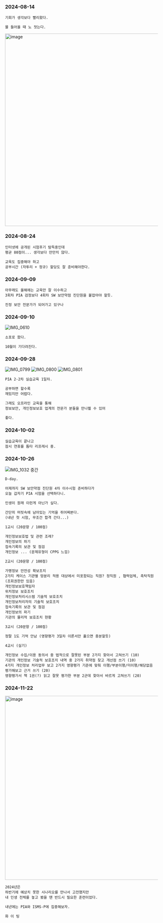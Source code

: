 ### 2024-08-14

  ```
  기회가 생각보다 빨리왔다.

  물 들어올 때 노 젓는다.
  ```
  <img width="633" alt="image" src="https://github.com/user-attachments/assets/fa4d2d50-fa10-4db8-b9b9-9f7f7dd0dd75">

### 2024-08-24

  ```
  인터넷에 공개된 시험후기 탐독중인데
  평균 80점이... 생각보다 만만치 않다.

  교육도 집중해야 하고
  공부시간 (자투리 + 정규) 할당도 잘 준비해야한다.
  ```
  
### 2024-09-09

  ```
  아무래도 올해에는 교육만 잘 이수하고
  3회차 PIA 검정보다 4회차 SW 보안약점 진단원을 붙잡아야 할듯.

  진정 보안 전문가가 되어가고 있구나
  ```

### 2024-09-10

![IMG_0610](https://github.com/user-attachments/assets/fb085a18-0145-4db2-9967-c93abd8983ee)


  ```
  소포로 왔다.

  10월이 기다려진다.
  ```

### 2024-09-28

![IMG_0799](https://github.com/user-attachments/assets/abfb8614-6870-44b7-929a-1e90f215a27d)
![IMG_0800](https://github.com/user-attachments/assets/19b7eeb4-472f-4b49-b900-8fe905bc0ac4)
![IMG_0801](https://github.com/user-attachments/assets/843712d6-2be2-4669-8ed3-d5660d5403d7)

  ```
  PIA 2-2차 실습교육 1일차.

  공부하면 할수록
  재밌지만 어렵다.

  그래도 오프라인 교육을 통해
  정보보안, 개인정보보호 업계의 전문가 분들을 만나뵐 수 있어

  좋다.
  ```

### 2024-10-02

  ```
  실습교육이 끝나고
  잠시 연휴를 틈타 리프레시 중.
  ```

### 2024-10-26

![IMG_1032 중간](https://github.com/user-attachments/assets/75cf6c59-ad75-407e-828f-3ffa4401afb1)

  ```
  D-day.

  어제까지 SW 보안약점 진단원 4차 이수시험 준비하다가
  오늘 갑자기 PIA 시험을 선택하다니.

  인생이 원래 이런게 아닌가 싶다.

  간단히 머릿속에 남아있는 기억을 쥐어짜본다.
  (내년 첫 시험, 무조건 합격 간다...)

  1교시 (20문항 / 100점)

  개인정보보호법 및 관련 조례?
  개인정보의 파기
  접속기록의 보관 및 점검
  개인정보 ... (문제유형이 CPPG 느낌)

  2교시 (20문항 / 100점)

  가명정보 안전성 확보조치
  2가지 케이스 기관별 망분리 적용 대상에서 미포함되는 직원? 정직원 , 협력업체, 촉탁직원 (조회권한만 있음)
  개인정보보호책임자
  위치정보 보호조치
  개인정보처리시스템 기술적 보호조치
  개인정보처리자의 기술적 보호조치
  접속기록의 보관 및 점검
  개인정보의 파기
  기관의 물리적 보호조치 현황

  3교시 (20문항 / 100점)

  정말 1도 기억 안남 (영향평가 3일차 이론서만 훑으면 충분할듯)

  4교시 (실기)

  개인정보 수집/이용 동의서 중 법적으로 잘못된 부분 2가지 찾아서 고쳐쓰기 (10)
  기관의 개인정보 기술적 보호조치 내역 중 2가지 취약점 찾고 개선점 쓰기 (10)
  4가지 개인정보 처리업무 보고 2가지 영향평가 기준에 맞춰 이행/부분이행/미이행/해당없음 평가해보고 근거 쓰기 (20)
  영향평가서 책 1권(?) 읽고 잘못 평가한 부분 2군데 찾아서 바르게 고쳐쓰기 (20)
  ```

### 2024-11-22

  <img width="605" alt="image" src="https://github.com/user-attachments/assets/d91cb770-36ea-47e6-b5c1-0690912c110f">

  ```
  2024년은
  하반기에 예상치 못한 시나리오를 만나서 고전했지만
  내 인생 전체를 놓고 봤을 땐 반드시 필요한 훈련이었다.

  내년에는 PIA와 ISMS-P에 집중해보자.

  화 이 팅
  ```

